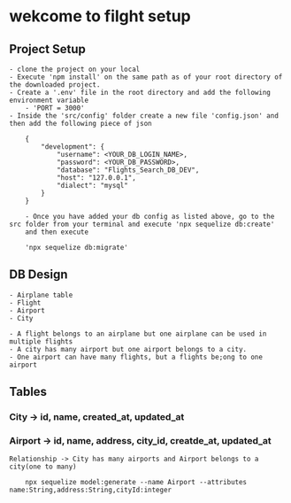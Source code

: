 # wekcome to filght setup

## Project Setup
    - clone the project on your local
    - Execute 'npm install' on the same path as of your root directory of the downloaded project.
    - Create a '.env' file in the root directory and add the following environment variable
        - 'PORT = 3000'
    - Inside the 'src/config' folder create a new file 'config.json' and then add the following piece of json

```
    {
        "development": {
            "username": <YOUR_DB_LOGIN_NAME>,
            "password": <YOUR_DB_PASSWORD>,
            "database": "Flights_Search_DB_DEV",
            "host": "127.0.0.1",
            "dialect": "mysql"
        }
    }

```
```
    - Once you have added your db config as listed above, go to the src folder from your terminal and execute 'npx sequelize db:create'
    and then execute 

    'npx sequelize db:migrate'
```

## DB Design

    - Airplane table
    - Flight
    - Airport
    - City
    
    - A flight belongs to an airplane but one airplane can be used in multiple flights
    - A city has many airport but one airport belongs to a city.
    - One airport can have many flights, but a flights be;ong to one airport

## Tables

### City -> id, name, created_at, updated_at
### Airport -> id, name, address, city_id, creatde_at, updated_at
    Relationship -> City has many airports and Airport belongs to a city(one to many)

```
    npx sequelize model:generate --name Airport --attributes name:String,address:String,cityId:integer
```    